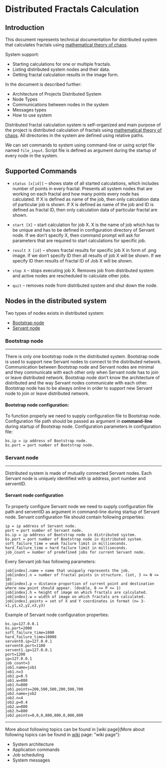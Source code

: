 # Distributed Fractals Calculation

## Introduction

This document represents technical documentation for distributed system that calculates fractals using [mathematical theory of chaos](http://https://en.wikipedia.org/wiki/Chaos_theory "mathematical theory of chaos").

System support:
- Starting calculations for one or multiple fractals.
- Listing distributed system nodes and their data.
- Getting fractal calculation results in the image form.

In the document is described further:
- Architecture of Projects Distributed System
- Node Types
- Communications between nodes in the system
- Messages types
- How to use system

Distributed fractal calculation system is self-organized and main purpose of the project is distributed calculation of fractals using [mathematical theory of chaos](http://https://en.wikipedia.org/wiki/Chaos_theory "mathematical theory of chaos"). All directories in the system are defined using relative paths.

We can set commands to system using command-line or using script file named `file_input`. Script file is defined as argument during the startup of every node in the system.




## Supported Commands

- `status [x[id]]` – shows state of all started calculations, which includes number of points in every fractal. Presents all system nodes that are working on each fractal and how many points every node has calculated. If X is defined as name of the job, then only calculation data of particular job is shown. If X is defined as name of the job and ID is defined as fractal ID, then only calculation data of particular fractal are shown.

- `start [X]` – start calculation for job X. X is the name of job which has to be unique and has to be defined in configuration directory of Servant node. If we don’t specify X, then command prompt will ask for parameters that are required to start calculations for specific job.

- `result X [id]` – shows fractal results for specific job X in form of .png image. If we don’t specify ID then all results of job X will be shown. If we specify ID then results of fractal ID of Job X will be shown.

- `stop X` – stops executing job X. Removes job from distributed system and active nodes are rescheduled to calculate other jobs.

- `quit` – removes node from distributed system and shut down the node.




## Nodes in the distributed system

Two types of nodes exists in distributed system:
- [Bootstrap node](https://github.com/lmicovic/distributed-fractals-chaos-game/tree/main#:~:text=Servant%20node-,Bootstrap%20node,-There%20is%20only "Bootstrap node")
- [Servant node](https://github.com/lmicovic/distributed-fractals-chaos-game/tree/main#:~:text=of%20Bootstrap%20node.-,Servant%20node,-Distributed%20system%20is "Servant node")


### Bootstrap node
---
There is only one bootstrap node in the distributed system. Bootstrap node is used to support new Servant nodes to connect to the distributed network. Communication between Bootstrap node and Servant nodes are minimal and they communicate with each other only when Servant node has to join or leave distributed network. Bootstrap node don’t know the architecture of distributed and the way Servant nodes communicate with each other. Bootstrap node has to be always online in order to support new Servant node to join or leave distributed network.

#### Bootstrap node configuration:
To function properly we need to supply configuration file to Bootstrap node. Configuration file path should be passed as argument in **command-line** during startup of Bootstrap node. Configuration parameters in configuration file:


    bs.ip = ip address of Bootstrap node.
    bs.port = port number of Bootstrap node.

### Servant node
------------
Distributed system is made of mutually connected Servant nodes. Each Servant node is uniquely identified with ip address, port number and serventID.

#### Servant node configuration
To properly configure Servant node we need to supply configuration file path and serventID as argument in command-line during startup of Servant node. Servant configuration file should contain following properties:

    ip = ip address of Servant node.
    port = port number of Servant node.
    bs.ip = ip address of Bootstrap node in distributed system.
    bs.port = port number of Bootstrap node in distributed system.
    soft_failure_time = weak failure limit in milliseconds.
    hard_failure_time = hard failure limit in milliseconds.
    job_count = number of predefined jobs for current Servant node.

Every Servant job has following parameters:

    job[index].name = name that uniquely represents the job.
    job[index].n = number of fractal points in structure. (int, 3 <= N <= 10)
    job[index].p = distance proportion of current point and destination where new point should appear. (double, 0 <= P <= 1)
    job[index].h = height of image on which fractals are calculated.
    job[index].w = width of image on which fractals are calculated.
    job[index].points = set of X and Y coordinates in format (n= 3-x1,y1,x2,y2,x3,y3)

Example of Servant node configuration properties:

    bs.ip=127.0.0.1
    bs.port=2000
    soft_failure_time=1000
    hard_failure_time=10000
    servent0.ip=127.0.0.1
    servent0.port=1100
    servent1.ip=127.0.0.1
    port=1200
    ip=127.0.0.1
    job_count=3
    job1.name=job1
    job1.n=3
    job1.p=0.5
    job1.w=800
    job1.h=800
    job1.points=200,500,500,200,500,700
    job2.name=job2
    job2.n=4
    job2.p=0.4
    job2.w=800
    job2.h=800
    job2.points=0,0,0,800,800,0,800,800



------------

More about following topics can be found in [wiki page](More about following topics can be found in [wiki](https://github.com/lmicovic/distributed-fractals-chaos-game/wiki "wiki") page: "wiki page"):

- System architecture
- Application commands
- Job scheduling
- System messages



